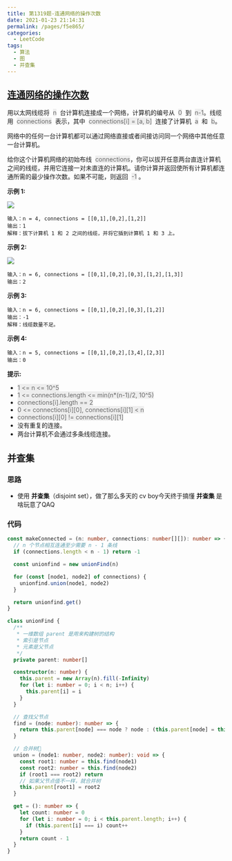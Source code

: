 ```yaml
---
title: 第1319题-连通网络的操作次数
date: 2021-01-23 21:14:31
permalink: /pages/f5e865/
categories:
  - LeetCode
tags:
  - 算法
  - 图
  - 并查集
---
```


## [连通网络的操作次数](https://leetcode-cn.com/problems/number-of-operations-to-make-network-connected/)

用以太网线缆将  <font style="background: #eee; color: #666;">n</font>  台计算机连接成一个网络，计算机的编号从  <font style="background: #eee; color: #666;">0</font>  到  <font style="background: #eee; color: #666;">n-1</font>。线缆用  <font style="background: #eee; color: #666;">connections</font>  表示，其中  <font style="background: #eee; color: #666;">connections[i] = [a, b]</font>  连接了计算机  <font style="background: #eee; color: #666;">a</font>  和  <font style="background: #eee; color: #666;">b</font>。

网络中的任何一台计算机都可以通过网络直接或者间接访问同一个网络中其他任意一台计算机。

给你这个计算机网络的初始布线  <font style="background: #eee; color: #666;">connections</font>，你可以拔开任意两台直连计算机之间的线缆，并用它连接一对未直连的计算机。请你计算并返回使所有计算机都连通所需的最少操作次数。如果不可能，则返回  <font style="background: #eee; color: #666;">-1</font> 。

<!-- more -->

**示例 1:**

<img src="https://cdn.jsdelivr.net/gh/xiaojun996/CDN/images/leetcode/1319-number-of-operations-to-make-network-connected-1.png" />

```
输入：n = 4, connections = [[0,1],[0,2],[1,2]]
输出：1
解释：拔下计算机 1 和 2 之间的线缆，并将它插到计算机 1 和 3 上。
```

**示例 2:**

<img src="https://cdn.jsdelivr.net/gh/xiaojun996/CDN/images/leetcode/1319-number-of-operations-to-make-network-connected-2.png" />

```
输入：n = 6, connections = [[0,1],[0,2],[0,3],[1,2],[1,3]]
输出：2
```

**示例 3:**

```
输入：n = 6, connections = [[0,1],[0,2],[0,3],[1,2]]
输出：-1
解释：线缆数量不足。
```

**示例 4:**

```
输入：n = 5, connections = [[0,1],[0,2],[3,4],[2,3]]
输出：0
```

**提示:**

- <font style="background: #eee; color: #666;">1 <= n <= 10^5</font>
- <font style="background: #eee; color: #666;">1 <= connections.length <= min(n\*(n-1)/2, 10^5)</font>
- <font style="background: #eee; color: #666;">connections[i].length == 2</font>
- <font style="background: #eee; color: #666;">0 <= connections[i][0], connections[i][1] < n</font>
- <font style="background: #eee; color: #666;">connections[i][0] != connections[i][1]</font>
- 没有重复的连接。
- 两台计算机不会通过多条线缆连接。

## 并查集

### 思路

- 使用 **并查集**（disjoint set），做了那么多天的 cv boy今天终于搞懂 **并查集** 是啥玩意了QAQ

### 代码

```TypeScript
const makeConnected = (n: number, connections: number[][]): number => {
  // n 个节点相互连通至少需要 n - 1 条线
  if (connections.length < n - 1) return -1

  const unionfind = new unionFind(n)

  for (const [node1, node2] of connections) {
    unionfind.union(node1, node2)
  }

  return unionfind.get()
}

class unionFind {
  /**
   * 一维数组 parent 是用来构建树的结构
   * 索引是节点
   * 元素是父节点
   */
  private parent: number[]

  constructor(n: number) {
    this.parent = new Array(n).fill(-Infinity)
    for (let i: number = 0; i < n; i++) {
      this.parent[i] = i
    }
  }

  // 查找父节点
  find = (node: number): number => {
    return this.parent[node] === node ? node : (this.parent[node] = this.find(this.parent[node]))
  }

  // 合并树🌲
  union = (node1: number, node2: number): void => {
    const root1: number = this.find(node1)
    const root2: number = this.find(node2)
    if (root1 === root2) return
    // 如果父节点值不一样，就合并树
    this.parent[root1] = root2
  }

  get = (): number => {
    let count: number = 0
    for (let i: number = 0; i < this.parent.length; i++) {
      if (this.parent[i] === i) count++
    }
    return count - 1
  }
}
```
